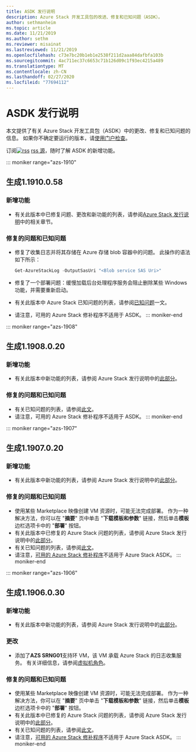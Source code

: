 ```yaml
---
title: ASDK 发行说明
description: Azure Stack 开发工具包的改进、修复和已知问题（ASDK）。
author: sethmanheim
ms.topic: article
ms.date: 11/21/2019
ms.author: sethm
ms.reviewer: misainat
ms.lastreviewed: 11/21/2019
ms.openlocfilehash: c73e7bc20b1eb1e2538f211d2aaa84dafbfa103b
ms.sourcegitcommit: 4ac711ec37c6653c71b126d09c1f93ec4215a489
ms.translationtype: MT
ms.contentlocale: zh-CN
ms.lasthandoff: 02/27/2020
ms.locfileid: "77694112"
---
```

# <a name="asdk-release-notes"></a>ASDK 发行说明

本文提供了有关 Azure Stack 开发工具包（ASDK）中的更改、修复和已知问题的信息。 如果你不确定要运行的版本，请[使用门户检查](../operator/azure-stack-updates.md)。

订阅[![rss](./media/asdk-release-notes/feed-icon-14x14.png)](https://docs.microsoft.com/api/search/rss?search=Azure+Stack+Development+Kit+release+notes&locale=en-us#) [rss 源](https://docs.microsoft.com/api/search/rss?search=Azure+Stack+Development+Kit+release+notes&locale=en-us#)，随时了解 ASDK 的新增功能。

::: moniker range="azs-1910"
## <a name="build-11910058"></a>生成1.1910.0.58

### <a name="new-features"></a>新增功能

- 有关此版本中已修复问题、更改和新功能的列表，请参阅[Azure Stack 发行说明](../operator/release-notes.md)中的相关章节。

### <a name="fixed-and-known-issues"></a>修复的问题和已知问题

- 修复了收集日志并将其存储在 Azure 存储 blob 容器中的问题。 此操作的语法如下所示：

  ```powershell
  Get-AzureStackLog -OutputSasUri "<Blob service SAS Uri>"
  ``` 

- 修复了一个部署问题：缓慢加载后台处理程序服务会阻止删除某些 Windows 功能，并需要重新启动。
- 有关此版本中 Azure Stack 已知问题的列表，请参阅[已知问题](../operator/known-issues.md)一文。
- 请注意，可用的 Azure Stack 修补程序不适用于 ASDK。
::: moniker-end

::: moniker range="azs-1908"
  
## <a name="build-11908020"></a>生成1.1908.0.20

### <a name="new-features"></a>新增功能

- 有关此版本中新功能的列表，请参阅 Azure Stack 发行说明中的[此部分](/azure-stack/operator/release-notes?view=azs-1908#whats-new-1)。

<!-- ### Changes -->

### <a name="fixed-and-known-issues"></a>修复的问题和已知问题

<!-- - For a list of Azure Stack issues fixed in this release, see [this section](/azure-stack/operator/release-notes?view=azs-1908#fixes-1) of the Azure Stack release notes. -->
- 有关已知问题的列表，请参阅[此文](/azure-stack/operator/known-issues?view=azs-1908)。
- 请注意，可用的 Azure Stack 修补程序不适用于 ASDK。
::: moniker-end

::: moniker range="azs-1907"
## <a name="build-11907020"></a>生成1.1907.0.20

### <a name="new-features"></a>新增功能

- 有关此版本中新功能的列表，请参阅 Azure Stack 发行说明中的[此部分](/azure-stack/operator/release-notes?view=azs-1907#whats-in-this-update)。

<!-- ### Changes -->

### <a name="fixed-and-known-issues"></a>修复的问题和已知问题

- 使用某些 Marketplace 映像创建 VM 资源时，可能无法完成部署。 作为一种解决方法，你可以在 "**摘要**" 页中单击 "**下载模板和参数**" 链接，然后单击**模板**边栏选项卡中的 "**部署**" 按钮。
- 有关此版本中已修复的 Azure Stack 问题的列表，请参阅 Azure Stack 发行说明中的[此部分](/azure-stack/operator/release-notes?view=azs-1907#fixes-2)。
- 有关已知问题的列表，请参阅[此文](/azure-stack/operator/known-issues?view=azs-1907)。
- 请注意，[可用的 Azure Stack 修补程序](/azure-stack/operator/release-notes?view=azs-1907#hotfixes-2)不适用于 Azure Stack ASDK。
::: moniker-end

::: moniker range="azs-1906"
## <a name="build-11906030"></a>生成1.1906.0.30

### <a name="new-features"></a>新增功能

- 有关此版本中新功能的列表，请参阅 Azure Stack 发行说明中的[此部分](/azure-stack/operator/release-notes?view=azs-1906#whats-in-this-update-1)。

### <a name="changes"></a>更改

- 添加了**AZS SRNG01**支持环 VM，该 VM 承载 Azure Stack 的日志收集服务。 有关详细信息，请参阅[虚拟机角色](asdk-architecture.md)。

### <a name="fixed-and-known-issues"></a>修复的问题和已知问题

- 使用某些 Marketplace 映像创建 VM 资源时，可能无法完成部署。 作为一种解决方法，你可以在 "**摘要**" 页中单击 "**下载模板和参数**" 链接，然后单击**模板**边栏选项卡中的 "**部署**" 按钮。
- 有关此版本中已修复的 Azure Stack 问题的列表，请参阅 Azure Stack 发行说明中的[此部分](/azure-stack/operator/release-notes?view=azs-1906#fixes-3)。
- 有关已知问题的列表，请参阅[此文](/azure-stack/operator/known-issues?view=azs-1906)。
- 请注意，[可用的 Azure Stack 修补程序](/azure-stack/operator/release-notes?view=azs-1906#hotfixes-3)不适用于 Azure Stack ASDK。
::: moniker-end
